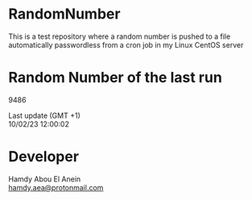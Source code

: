 # RandomNumber    
This is a test repository where a random number is pushed to a file automatically passwordless from a cron job in my Linux CentOS server    
# Random Number of the last run   
9486
      
Last update (GMT +1)    
10/02/23 12:00:02
# Developer    
Hamdy Abou El Anein   
hamdy.aea@protonmail.com

